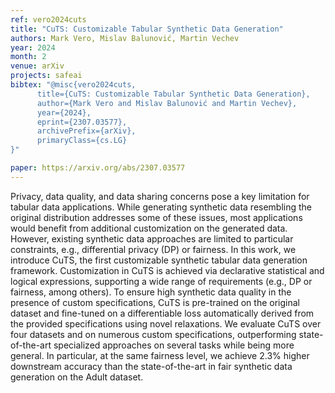```yaml
---
ref: vero2024cuts
title: "CuTS: Customizable Tabular Synthetic Data Generation"
authors: Mark Vero, Mislav Balunović, Martin Vechev
year: 2024
month: 2
venue: arXiv
projects: safeai
bibtex: "@misc{vero2024cuts,
      title={CuTS: Customizable Tabular Synthetic Data Generation}, 
      author={Mark Vero and Mislav Balunović and Martin Vechev},
      year={2024},
      eprint={2307.03577},
      archivePrefix={arXiv},
      primaryClass={cs.LG}
}"

paper: https://arxiv.org/abs/2307.03577
---
```


Privacy, data quality, and data sharing concerns pose a key limitation for tabular data applications. While generating synthetic data resembling the original distribution addresses some of these issues, most applications would benefit from additional customization on the generated data. However, existing synthetic data approaches are limited to particular constraints, e.g., differential privacy (DP) or fairness. In this work, we introduce CuTS, the first customizable synthetic tabular data generation framework. Customization in CuTS is achieved via declarative statistical and logical expressions, supporting a wide range of requirements (e.g., DP or fairness, among others). To ensure high synthetic data quality in the presence of custom specifications, CuTS is pre-trained on the original dataset and fine-tuned on a differentiable loss automatically derived from the provided specifications using novel relaxations. We evaluate CuTS over four datasets and on numerous custom specifications, outperforming state-of-the-art specialized approaches on several tasks while being more general. In particular, at the same fairness level, we achieve 2.3% higher downstream accuracy than the state-of-the-art in fair synthetic data generation on the Adult dataset. 